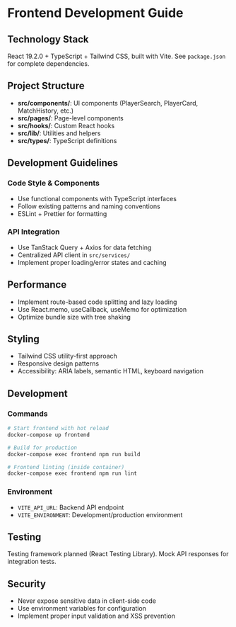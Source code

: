 # Frontend Development Guide

## Technology Stack

React 19.2.0 + TypeScript + Tailwind CSS, built with Vite. See `package.json` for complete dependencies.

## Project Structure

- **src/components/**: UI components (PlayerSearch, PlayerCard, MatchHistory, etc.)
- **src/pages/**: Page-level components
- **src/hooks/**: Custom React hooks
- **src/lib/**: Utilities and helpers
- **src/types/**: TypeScript definitions

## Development Guidelines

### Code Style & Components
- Use functional components with TypeScript interfaces
- Follow existing patterns and naming conventions
- ESLint + Prettier for formatting

### API Integration
- Use TanStack Query + Axios for data fetching
- Centralized API client in `src/services/`
- Implement proper loading/error states and caching

## Performance

- Implement route-based code splitting and lazy loading
- Use React.memo, useCallback, useMemo for optimization
- Optimize bundle size with tree shaking

## Styling

- Tailwind CSS utility-first approach
- Responsive design patterns
- Accessibility: ARIA labels, semantic HTML, keyboard navigation

## Development

### Commands
```bash
# Start frontend with hot reload
docker-compose up frontend

# Build for production
docker-compose exec frontend npm run build

# Frontend linting (inside container)
docker-compose exec frontend npm run lint
```

### Environment
- `VITE_API_URL`: Backend API endpoint
- `VITE_ENVIRONMENT`: Development/production environment

## Testing

Testing framework planned (React Testing Library). Mock API responses for integration tests.

## Security

- Never expose sensitive data in client-side code
- Use environment variables for configuration
- Implement proper input validation and XSS prevention
